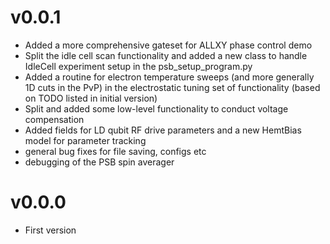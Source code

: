 v0.0.1
======
- Added a more comprehensive gateset for ALLXY phase control demo 
- Split the idle cell scan functionality and added a new class to handle IdleCell experiment setup in the psb_setup_program.py 
- Added a routine for electron temperature sweeps (and more generally 1D cuts in the PvP) in the electrostatic tuning set of functionality (based on TODO listed in initial version) 
- Split and added some low-level functionality to conduct voltage compensation 
- Added fields for LD qubit RF drive parameters and a new HemtBias model for parameter tracking 
- general bug fixes for file saving, configs etc
- debugging of the PSB spin averager

v0.0.0
======
- First version
